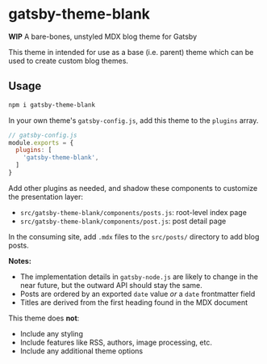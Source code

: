 
# gatsby-theme-blank

**WIP** A bare-bones, unstyled MDX blog theme for Gatsby

This theme in intended for use as a base (i.e. parent) theme which can be used to create custom blog themes.

## Usage

```sh
npm i gatsby-theme-blank
```

In your own theme's `gatsby-config.js`, add this theme to the `plugins` array.

```js
// gatsby-config.js
module.exports = {
  plugins: [
    'gatsby-theme-blank',
  ]
}
```

Add other plugins as needed, and shadow these components to customize the presentation layer:

- `src/gatsby-theme-blank/components/posts.js`: root-level index page
- `src/gatsby-theme-blank/components/post.js`: post detail page

In the consuming site, add `.mdx` files to the `src/posts/` directory to add blog posts.

**Notes:**

- The implementation details in `gatsby-node.js` are likely to change in the near future, but the outward API should stay the same.
- Posts are ordered by an exported `date` value *or* a `date` frontmatter field
- Titles are derived from the first heading found in the MDX document

This theme does **not**:

- Include any styling
- Include features like RSS, authors, image processing, etc.
- Include any additional theme options
